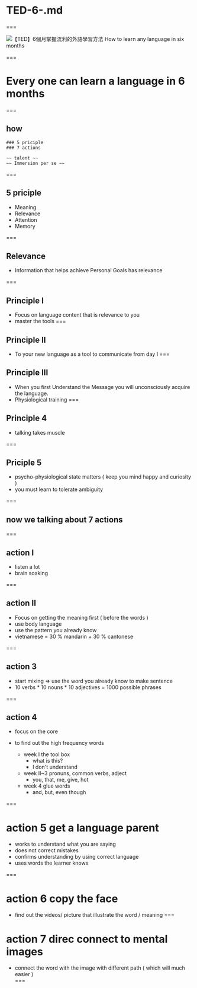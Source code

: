 # TED-6-.md

===

![【TED】6個月掌握流利的外語學習方法 How to learn any language in six months ](https://www.youtube.com/watch?v=FrMSSQRYS6I)

===

# Every one can learn a language in 6 months

=== 

## how

	### 5 priciple 
	### 7 actions

	~~ talent ~~
	~~ Immersion per se ~~	
	

===

## 5 priciple
	
*	Meaning 
*	Relevance
*	Attention
*	Memory

===

## Relevance

*	Information that helps achieve Personal Goals has relevance

===

## Principle I

*	Focus on language content that is relevance to you
* 	master the tools 
===

## Principle II

*	To your new language as a tool to communicate from day I
===

## Principle III

*	When you first Understand the Message you will unconsciously acquire the language.
*	Physiological training
===

## Principle 4 

* 	talking takes muscle

===

## Priciple 5

*	psycho-physiological state matters ( keep you mind happy and curiosity )
*	you must learn to tolerate ambiguity

===

## now we talking about 7 actions

===

## action I

*	listen a lot
*	brain soaking

===

## action II

*	Focus on getting the meaning first ( before the words )
*	use body language
* 	use the pattern you already know
*	vietnamese = 30 % mandarin + 30 % cantonese

===

## action 3

*	start mixing => use the word you already know to make sentence
*	10 verbs * 10 nouns * 10 adjectives = 1000 possible phrases

===

## action 4

* 	focus on the core
*	to find out the high frequency words

	* week I the tool box
		* what is this?
		* I don't understand
	* week II~3 pronuns, common verbs, adject
		* you, that, me, give, hot
	* week 4 glue words
		* and, but, even though

===

# action 5 get a language parent

*	works to understand what you are saying
* 	does not correct mistakes
*	confirms understanding by using correct language
*	uses words the learner knows

===

# action 6 copy the face

*	find out the videos/ picture that illustrate the word / meaning	
===

# action 7 	direc connect to mental images

*	connect the word with the image with different path ( which will much easier )	
===
